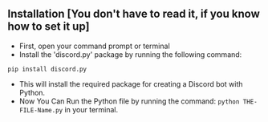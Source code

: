 ## Installation [You don't have to read it, if you know how to set it up]
- First, open your command prompt or terminal
- Install the 'discord.py' package by running the following command:
```
pip install discord.py
```
- This will install the required package for creating a Discord bot with Python.
- Now You Can Run the Python file by running the command: `python THE-FILE-Name.py` in your terminal.

